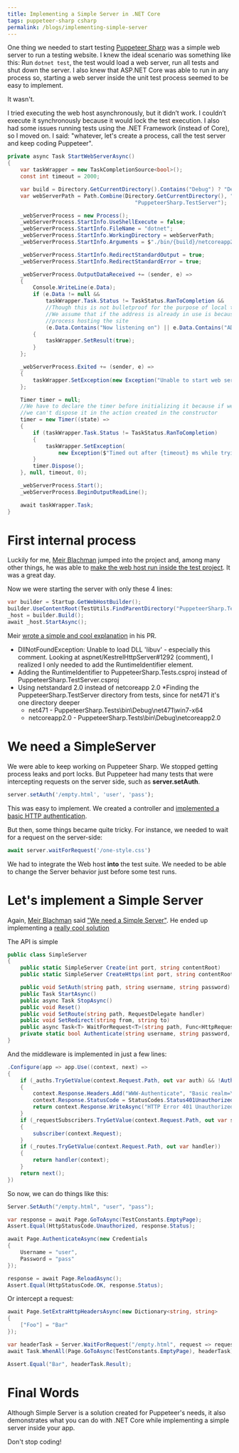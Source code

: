```yaml
---
title: Implementing a Simple Server in .NET Core
tags: puppeteer-sharp csharp
permalink: /blogs/implementing-simple-server
---
```


One thing we needed to start testing [Puppeteer Sharp](https://github.com/hardkoded/puppeteer-sharp) was a simple web server to run a testing website. I knew the ideal scenario was something like this: Run `dotnet test`, the test would load a web server, run all tests and shut down the server. I also knew that ASP.NET Core was able to run in any process so, starting a web server inside the unit test process seemed to be easy to implement.

It wasn't.

I tried executing the web host asynchronously, but it didn’t work. I couldn’t execute it synchronously because it would lock the test execution. I also had some issues running tests using the .NET Framework (instead of Core), so I moved on. I said: "whatever, let's create a process, call the test server and keep coding Puppeteer".

```cs
private async Task StartWebServerAsync()
{
    var taskWrapper = new TaskCompletionSource<bool>();
    const int timeout = 2000;

    var build = Directory.GetCurrentDirectory().Contains("Debug") ? "Debug" : "Release";
    var webServerPath = Path.Combine(Directory.GetCurrentDirectory(), "..", "..", "..", "..",
                                        "PuppeteerSharp.TestServer");

    _webServerProcess = new Process();
    _webServerProcess.StartInfo.UseShellExecute = false;
    _webServerProcess.StartInfo.FileName = "dotnet";
    _webServerProcess.StartInfo.WorkingDirectory = webServerPath;
    _webServerProcess.StartInfo.Arguments = $"./bin/{build}/netcoreapp2.0/PuppeteerSharp.TestServer.dll";

    _webServerProcess.StartInfo.RedirectStandardOutput = true;
    _webServerProcess.StartInfo.RedirectStandardError = true;

    _webServerProcess.OutputDataReceived += (sender, e) =>
    {
        Console.WriteLine(e.Data);
        if (e.Data != null &&
            taskWrapper.Task.Status != TaskStatus.RanToCompletion &&
            //Though this is not bulletproof for the purpose of local testing
            //We assume that if the address is already in use is because we have another
            //process hosting the site
            (e.Data.Contains("Now listening on") || e.Data.Contains("ADDRINUSE")))
        {
            taskWrapper.SetResult(true);
        }
    };

    _webServerProcess.Exited += (sender, e) =>
    {
        taskWrapper.SetException(new Exception("Unable to start web server"));
    };

    Timer timer = null;
    //We have to declare the timer before initializing it because if we don't,  
    //we can't dispose it in the action created in the constructor
    timer = new Timer((state) =>
    {
        if (taskWrapper.Task.Status != TaskStatus.RanToCompletion)
        {
            taskWrapper.SetException(
                new Exception($"Timed out after {timeout} ms while trying to connect to WebServer! "));
        }
        timer.Dispose();
    }, null, timeout, 0);

    _webServerProcess.Start();
    _webServerProcess.BeginOutputReadLine();

    await taskWrapper.Task;
}
```

# First internal process

Luckily for me, [Meir Blachman](https://www.twitter.com/MeirBlachman) jumped into the project and, among many other things, he was able to [make the web host run inside the test project](https://github.com/hardkoded/puppeteer-sharp/pull/101). It was a great day.

Now we were starting the server with only these 4 lines:

```cs
var builder = Startup.GetWebHostBuilder();
builder.UseContentRoot(TestUtils.FindParentDirectory("PuppeteerSharp.TestServer"));
_host = builder.Build();
await _host.StartAsync();
```

Meir [wrote a simple and cool explanation](https://github.com/hardkoded/puppeteer-sharp/pull/101#issuecomment-378902668) in his PR.

* DllNotFoundException: Unable to load DLL 'libuv' - especially this comment. Looking at aspnet/KestrelHttpServer#1292 (comment), I realized I only needed to add the RuntimeIdentifier element.
* Adding the RuntimeIdentifier to PuppeteerSharp.Tests.csproj instead of PuppeteerSharp.TestServer.csproj
* Using netstandard 2.0 instead of netcoreapp 2.0
*Finding the PuppeteerSharp.TestServer directory from tests, since for net471 it's one directory deeper
    * net471 - PuppeteerSharp.Tests\bin\Debug\net471\win7-x64
    * netcoreapp2.0 - PuppeteerSharp.Tests\bin\Debug\netcoreapp2.0

# We need a SimpleServer

We were able to keep working on Puppeteer Sharp. We stopped getting process leaks and port locks. But Puppeteer had many tests that were intercepting requests on the server side, such as **server.setAuth**.

```js
server.setAuth('/empty.html', 'user', 'pass');
```

This was easy to implement. We created a controller and [implemented a basic HTTP authentication](https://github.com/hardkoded/puppeteer-sharp/blob/8c5a9e531efcc0a6eaa406489eb3092bc1fc49a3/lib/PuppeteerSharp.TestServer/Controllers/AuthenticationTestController.cs).

But then, some things became quite tricky. For instance, we needed to wait for a request on the server-side:

```js
await server.waitForRequest('/one-style.css')
```

We had to integrate the Web host **into** the test suite. We needed to be able to change the Server behavior just before some test runs.

# Let's implement a Simple Server

Again, [Meir Blachman](https://www.twitter.com/MeirBlachman) said ["We need a Simple Server"](https://github.com/hardkoded/puppeteer-sharp/issues/116). He ended up implementing a [really cool solution](https://github.com/Meir017/puppeteer-sharp/blob/a522f3062e53a019ed6a4c06e00c7545b610135e/lib/PuppeteerSharp.TestServer/SimpleServer.cs)

The API is simple

```cs
public class SimpleServer
{
    public static SimpleServer Create(int port, string contentRoot)
    public static SimpleServer CreateHttps(int port, string contentRoot)

    public void SetAuth(string path, string username, string password)
    public Task StartAsync()
    public async Task StopAsync()
    public void Reset()
    public void SetRoute(string path, RequestDelegate handler)
    public void SetRedirect(string from, string to)
    public async Task<T> WaitForRequest<T>(string path, Func<HttpRequest, T> selector)
    private static bool Authenticate(string username, string password, HttpContext context)
}
```

And the middleware is implemented in just a few lines:

```cs
.Configure(app => app.Use((context, next) =>
{
    if (_auths.TryGetValue(context.Request.Path, out var auth) && !Authenticate(auth.username, auth.password, context))
    {
        context.Response.Headers.Add("WWW-Authenticate", "Basic realm=\"Secure Area\"");
        context.Response.StatusCode = StatusCodes.Status401Unauthorized;
        return context.Response.WriteAsync("HTTP Error 401 Unauthorized: Access is denied");
    }
    if (_requestSubscribers.TryGetValue(context.Request.Path, out var subscriber))
    {
        subscriber(context.Request);
    }
    if (_routes.TryGetValue(context.Request.Path, out var handler))
    {
        return handler(context);
    }
    return next();
})
```

So now, we can do things like this:

```cs
Server.SetAuth("/empty.html", "user", "pass");

var response = await Page.GoToAsync(TestConstants.EmptyPage);
Assert.Equal(HttpStatusCode.Unauthorized, response.Status);

await Page.AuthenticateAsync(new Credentials
{
    Username = "user",
    Password = "pass"
});

response = await Page.ReloadAsync();
Assert.Equal(HttpStatusCode.OK, response.Status);
```

Or intercept a request:

```cs
await Page.SetExtraHttpHeadersAsync(new Dictionary<string, string>
{
    ["Foo"] = "Bar"
});

var headerTask = Server.WaitForRequest("/empty.html", request => request.Headers["Foo"]);
await Task.WhenAll(Page.GoToAsync(TestConstants.EmptyPage), headerTask);

Assert.Equal("Bar", headerTask.Result);
```

# Final Words

Although Simple Server is a solution created for Puppeteer's needs, 
it also demonstrates what you can do with .NET Core while implementing a simple server inside your app.

Don't stop coding!

